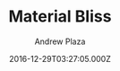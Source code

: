 ---
title: Material Bliss
github: 'https://github.com/InsidiousMind/material-bliss-jekyll-theme'
demo: 'http://code.liquidthink.net'
author: Andrew Plaza
ssg:
  - Jekyll
cms:
  - No Cms
date: 2016-12-29T03:27:05.000Z
github_branch: master
description: >-
  A Material Theme for Jekyll created with React, Redux, and React-Router
  transpiled with Webpack
stale: true
---